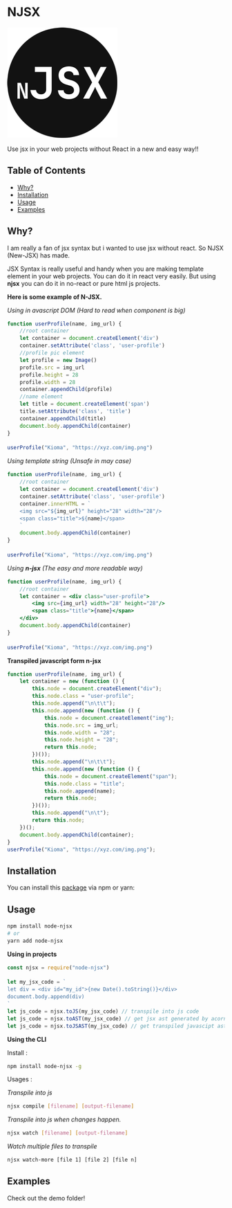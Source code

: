 # NJSX

![image info](./logo/icon_M.png)

Use jsx in your web projects without React in a new and easy way!!

## Table of Contents

- [Why?](#why?)
- [Installation](#installation)
- [Usage](#usage)
- [Examples](#examples)

## Why?
I am really a fan of jsx syntax but i wanted to use jsx without react. So NJSX (New-JSX) has made.

JSX Syntax is really useful and handy when you are making template element in your web projects. You can do it in react very easily. But using **njsx** you can do it in no-react or pure html js projects.

**Here is some example of N-JSX.**

*Using in avascript DOM (Hard to read when component is big)*
```javascript
function userProfile(name, img_url) {
	//root container
	let container = document.createElement('div')
	container.setAttribute('class', 'user-profile')
	//profile pic element
	let profile = new Image()
	profile.src = img_url
	profile.height = 28
	profile.width = 28
	container.appendChild(profile)
	//name element
	let title = document.createElement('span')
	title.setAttribute('class', 'title')
	container.appendChild(title)
	document.body.appendChild(container)
}

userProfile("Kioma", "https://xyz.com/img.png")
```
*Using template string (Unsafe in may case)*
```javascript
function userProfile(name, img_url) {
	//root container
	let container = document.createElement('div')
	container.setAttribute('class', 'user-profile')
	container.innerHTML = `
	<img src="${img_url}" height="28" width="28"/>
	<span class="title">${name}</span>
	`
	document.body.appendChild(container)
}

userProfile("Kioma", "https://xyz.com/img.png")
```
*Using **n-jsx** (The easy and more readable way)*
```jsx
function userProfile(name, img_url) {
	//root container
	let container = <div class="user-profile">
		<img src={img_url} width="28" height="28"/>
		<span class="title">{name}</span>
	</div>
	document.body.appendChild(container)
}

userProfile("Kioma", "https://xyz.com/img.png")
```
**Transpiled javascript form n-jsx**
```javascript
function userProfile(name, img_url) {
	let container = new (function () {
		this.node = document.createElement("div");
		this.node.class = "user-profile";
		this.node.append("\n\t\t");
		this.node.append(new (function () {
			this.node = document.createElement("img");
			this.node.src = img_url;
			this.node.width = "28";
			this.node.height = "28";
			return this.node;
		})());
		this.node.append("\n\t\t");
		this.node.append(new (function () {
			this.node = document.createElement("span");
			this.node.class = "title";
			this.node.append(name);
			return this.node;
		})());
		this.node.append("\n\t");
		return this.node;
	})();
	document.body.appendChild(container);
}
userProfile("Kioma", "https://xyz.com/img.png");

```

## Installation

You can install this [package](https://www.npmjs.com/package/node-njsx "NPM Package")  via npm or yarn:
## Usage

```bash
npm install node-njsx
# or
yarn add node-njsx
```



**Using in projects**

```javascript
const njsx = require("node-njsx")

let my_jsx_code = `
let div = <div id="my_id">{new Date().toString()}</div>
document.body.append(div)
`
let js_code = njsx.toJS(my_jsx_code) // transpile into js code
let js_code = njsx.toAST(my_jsx_code) // get jsx ast generated by acorn.js
let js_code = njsx.toJSAST(my_jsx_code) // get transpiled javascipt ast 
```

**Using the CLI**

Install :

```bash
npm install node-njsx -g
```

Usages :

*Transpile into js*
```bash
njsx compile [filename] [output-filename] 
```
*Transpile into js when changes happen.*
```bash
njsx watch [filename] [output-filename]
```
*Watch multiple files to transpile*
```bash
njsx watch-more [file 1] [file 2] [file n] 
```

## Examples

Check out the demo folder!
